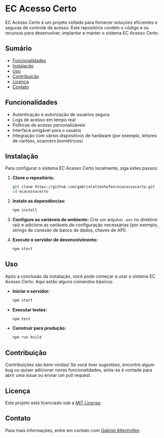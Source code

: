 # EC Acesso Certo

EC Acesso Certo é um projeto voltado para fornecer soluções eficientes e seguras de controle de acesso. Este repositório contém o código e os recursos para desenvolver, implantar e manter o sistema EC Acesso Certo.

## Sumário

- [Funcionalidades](#funcionalidades)
- [Instalação](#instalação)
- [Uso](#uso)
- [Contribuição](#contribuição)
- [Licença](#licença)
- [Contato](#contato)

## Funcionalidades

- Autenticação e autorização de usuários segura
- Logs de acesso em tempo real
- Políticas de acesso personalizáveis
- Interface amigável para o usuário
- Integração com vários dispositivos de hardware (por exemplo, leitores de cartões, scanners biométricos)

## Instalação

Para configurar o sistema EC Acesso Certo localmente, siga estes passos:

1. **Clone o repositório:**
    ```sh
    git clone https://github.com/gabrielaltenhofen/ecacessocerto.git
    cd ecacessocerto
    ```

2. **Instale as dependências:**
    ```sh
    npm install
    ```

3. **Configure as variáveis de ambiente:**
    Crie um arquivo `.env` no diretório raiz e adicione as variáveis de configuração necessárias (por exemplo, strings de conexão de banco de dados, chaves de API).

4. **Execute o servidor de desenvolvimento:**
    ```sh
    npm start
    ```

## Uso

Após a conclusão da instalação, você pode começar a usar o sistema EC Acesso Certo. Aqui estão alguns comandos básicos:

- **Iniciar o servidor:**
    ```sh
    npm start
    ```

- **Executar testes:**
    ```sh
    npm test
    ```

- **Construir para produção:**
    ```sh
    npm run build
    ```

## Contribuição

Contribuições são bem-vindas! Se você tiver sugestões, encontre algum bug ou quiser adicionar novas funcionalidades, sinta-se à vontade para abrir uma issue ou enviar um pull request.

## Licença

Este projeto está licenciado sob a [MIT License](LICENSE).

## Contato

Para mais informações, entre em contato com [Gabriel Altenhofen](https://github.com/gabrielaltenhofen).

